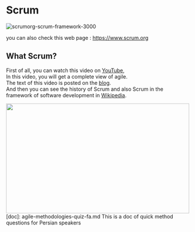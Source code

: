 
# Scrum


![scrumorg-scrum-framework-3000](https://static.scrum.org/web/images/Scrumorg-Scrum-Framework-scrubbed.png)<br>


you can also check this web page : <https://www.scrum.org>


## What Scrum?

[YouTube]: <https://www.youtube.com/watch?v=502ILHjX9EE>
[blog]: <https://blog.crisp.se/2012/10/25/henrikkniberg/agile-product-ownership-in-a-nutshell>
[Wikipedia]: <https://en.wikipedia.org/wiki/Scrum_(software_development)>
First of all, you can watch this video on [YouTube],<br>
In this video, you will get a complete view of agile.<br>
The text of this video is posted on the [blog].
<br>
And then you can see the history of Scrum and also Scrum in the framework of software development in [Wikipedia].



<img src="https://user-images.githubusercontent.com/92257857/183408659-be93c96f-7c31-4de5-bded-acea16ffce62.png" width="500" height="300">
[doc]: agile-methodologies-quiz-fa.md
This is a doc of quick method questions for Persian speakers
